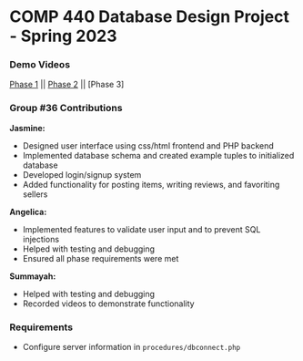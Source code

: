 # COMP 440 Database Design Project - Spring 2023

### Demo Videos
[Phase 1](https://www.youtube.com/watch?v=EPruG3VR8EA) || [Phase 2](https://www.youtube.com/watch?v=LldwphqJ_pw) || [Phase 3]


###  Group #36 Contributions

**Jasmine:**
- Designed user interface using css/html frontend and PHP backend
- Implemented database schema and created example tuples to initialized database
- Developed login/signup system
- Added functionality for posting items, writing reviews, and favoriting sellers

**Angelica:**
- Implemented features to validate user input and to prevent SQL injections
- Helped with testing and debugging
- Ensured all phase requirements were met

**Summayah:**
- Helped with testing and debugging
- Recorded videos to demonstrate functionality


### Requirements
- Configure server information in  `procedures/dbconnect.php`
